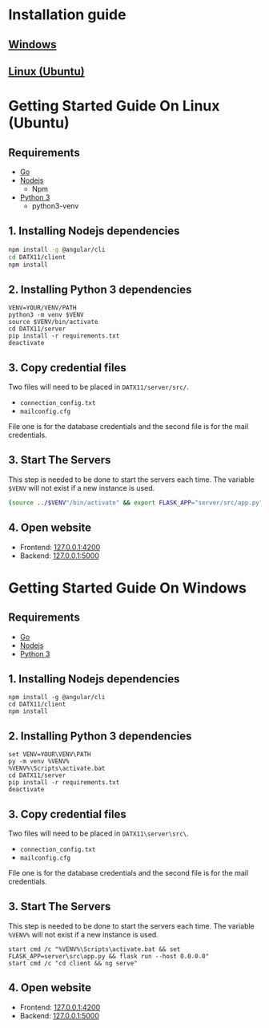 # Installation guide

## [Windows](#getting-started-guide-on-windows)

## [Linux (Ubuntu)](#getting-started-guide-on-linux-ubuntu)

# Getting Started Guide On Linux (Ubuntu)
## Requirements
- [Go](https://go.dev/)
- [Nodejs](https://nodejs.org/en/)
  - Npm
- [Python 3](https://www.python.org/downloads/)
  - python3-venv

## 1. Installing Nodejs dependencies
```bash
npm install -g @angular/cli
cd DATX11/client
npm install
```

## 2. Installing Python 3 dependencies
```batch
VENV=YOUR/VENV/PATH
python3 -m venv $VENV
source $VENV/bin/activate
cd DATX11/server
pip install -r requirements.txt
deactivate
```

## 3. Copy credential files
Two files will need to be placed in `DATX11/server/src/`.
* `connection_config.txt`
* `mailconfig.cfg`

File one is for the database credentials and the second file is for the mail credentials.

## 3. Start The Servers
This step is needed to be done to start the servers each time. The variable `$VENV` will not exist if a new instance is used.
```bash
(source ../$VENV"/bin/activate" && export FLASK_APP="server/src/app.py" && flask run --host 0.0.0.0) & (cd client && ng serve)
```

## 4. Open website
- Frontend: [127.0.0.1:4200](http://127.0.0.1:4200)
- Backend:  [127.0.0.1:5000](http://127.0.0.1:5000)



# Getting Started Guide On Windows
## Requirements
- [Go](https://go.dev/)
- [Nodejs](https://nodejs.org/en/)
- [Python 3](https://www.python.org/downloads/)

## 1. Installing Nodejs dependencies
```batch
npm install -g @angular/cli
cd DATX11/client
npm install
```

## 2. Installing Python 3 dependencies
```batch
set VENV=YOUR\VENV\PATH
py -m venv %VENV%
%VENV%\Scripts\activate.bat
cd DATX11/server
pip install -r requirements.txt
deactivate
```

## 3. Copy credential files
Two files will need to be placed in `DATX11\server\src\`.
* `connection_config.txt`
* `mailconfig.cfg`

File one is for the database credentials and the second file is for the mail credentials.

## 3. Start The Servers
This step is needed to be done to start the servers each time. The variable `%VENV%` will not exist if a new instance is used.
```batch
start cmd /c "%VENV%\Scripts\activate.bat && set FLASK_APP=server\src\app.py && flask run --host 0.0.0.0"
start cmd /c "cd client && ng serve"
```

## 4. Open website
- Frontend: [127.0.0.1:4200](http://127.0.0.1:4200)
- Backend:  [127.0.0.1:5000](http://127.0.0.1:5000)